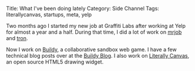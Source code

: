 Title: What I've been doing lately
Category: Side Channel
Tags: literallycanvas, startups, meta, yelp

Two months ago I started my new job at Graffiti Labs after working at Yelp for
almost a year and a half. During that time, I did a lot of work on
[mrjob](http://mrjob.readthedocs.org/) and
[tron](http://packages.python.org/tron/).

Now I work on [Buildy](http://playbuildy.com), a collaborative sandbox
web game. I have a few technical blog posts over at the [Buildy
Blog](http://blog.playbuildy.com/). I also work on [Literally
Canvas](http://literallycanvas.com/), an open source HTML5 drawing widget.

